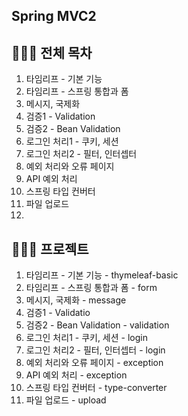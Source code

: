 ## Spring MVC2 

## 👩🏻‍💻 전체 목차
1. 타임리프 - 기본 기능
2. 타임리프 - 스프링 통합과 폼 
3. 메시지, 국제화
4. 검증1 - Validation
5. 검증2 - Bean Validation
6. 로그인 처리1 - 쿠키, 세션
7. 로그인 처리2 - 필터, 인터셉터 
8. 예외 처리와 오류 페이지
9. API 예외 처리
10. 스프링 타입 컨버터
11. 파일 업로드
12. 


## 👩🏻‍💻 프로젝트
1. 타임리프 - 기본 기능 - thymeleaf-basic
2. 타임리프 - 스프링 통합과 폼 - form 
3. 메시지, 국제화 - message
4. 검증1 - Validatio
5. 검증2 - Bean Validation - validation 
6. 로그인 처리1 - 쿠키, 세션 - login
7. 로그인 처리2 - 필터, 인터셉터 - login 
8. 예외 처리와 오류 페이지 - exception 
9. API 예외 처리 - exception
10. 스프링 타입 컨버터 - type-converter 
11. 파일 업로드 - upload 
